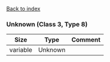 [Back to index](index.md)

### Unknown (Class 3, Type 8)

Size|Type|Comment
-|-|-
variable|Unknown|
